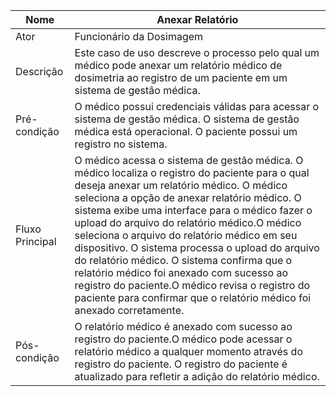 |Nome|Anexar Relatório|
|---|---|
|Ator|Funcionário da Dosimagem|
|Descrição| Este caso de uso descreve o processo pelo qual um médico pode anexar um relatório médico de dosimetria ao registro de um paciente em um sistema de gestão médica.|
|Pré-condição| O médico possui credenciais válidas para acessar o sistema de gestão médica. O sistema de gestão médica está operacional. O paciente possui um registro no sistema.|
|Fluxo Principal| O médico acessa o sistema de gestão médica. O médico localiza o registro do paciente para o qual deseja anexar um relatório médico. O médico seleciona a opção de anexar relatório médico. O sistema exibe uma interface para o médico fazer o upload do arquivo do relatório médico.O médico seleciona o arquivo do relatório médico em seu dispositivo. O sistema processa o upload do arquivo do relatório médico. O sistema confirma que o relatório médico foi anexado com sucesso ao registro do paciente.O médico revisa o registro do paciente para confirmar que o relatório médico foi anexado corretamente.|
|Pós-condição| O relatório médico é anexado com sucesso ao registro do paciente.O médico pode acessar o relatório médico a qualquer momento através do registro do paciente. O registro do paciente é atualizado para refletir a adição do relatório médico.|







